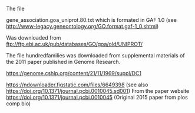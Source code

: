 The file

gene_association.goa_uniprot.80.txt which is formated in GAF 1.0
(see http://www-legacy.geneontology.org/GO.format.gaf-1_0.shtml)

Was downloaded from ftp://ftp.ebi.ac.uk/pub/databases/GO/goa/old/UNIPROT/

The file hundredfamilies was downloaded from supplemental materials of the 2011
paper published in Genome Research. 

https://genome.cshlp.org/content/21/11/1969/suppl/DC1

https://ndownloader.figstatic.com/files/6649398 (see also https://doi.org/10.1371/journal.pcbi.0010045.sd001)
From the paper website https://doi.org/10.1371/journal.pcbi.0010045 (Original 2015 paper from plos comp bio)


 
